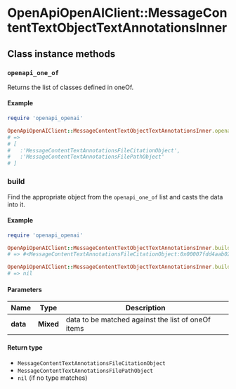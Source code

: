 # OpenApiOpenAIClient::MessageContentTextObjectTextAnnotationsInner

## Class instance methods

### `openapi_one_of`

Returns the list of classes defined in oneOf.

#### Example

```ruby
require 'openapi_openai'

OpenApiOpenAIClient::MessageContentTextObjectTextAnnotationsInner.openapi_one_of
# =>
# [
#   :'MessageContentTextAnnotationsFileCitationObject',
#   :'MessageContentTextAnnotationsFilePathObject'
# ]
```

### build

Find the appropriate object from the `openapi_one_of` list and casts the data into it.

#### Example

```ruby
require 'openapi_openai'

OpenApiOpenAIClient::MessageContentTextObjectTextAnnotationsInner.build(data)
# => #<MessageContentTextAnnotationsFileCitationObject:0x00007fdd4aab02a0>

OpenApiOpenAIClient::MessageContentTextObjectTextAnnotationsInner.build(data_that_doesnt_match)
# => nil
```

#### Parameters

| Name | Type | Description |
| ---- | ---- | ----------- |
| **data** | **Mixed** | data to be matched against the list of oneOf items |

#### Return type

- `MessageContentTextAnnotationsFileCitationObject`
- `MessageContentTextAnnotationsFilePathObject`
- `nil` (if no type matches)

